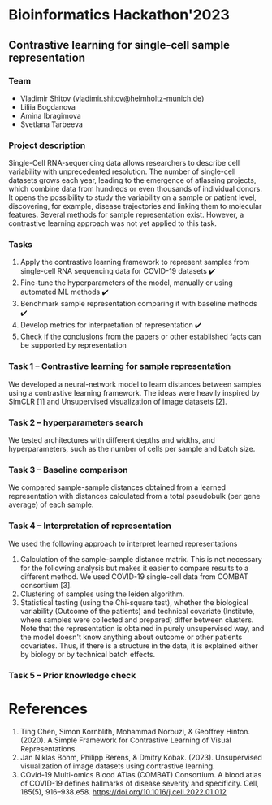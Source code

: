 # Bioinformatics Hackathon'2023
## Contrastive learning for single-cell sample representation

### Team
- Vladimir Shitov (vladimir.shitov@helmholtz-munich.de)
- Liliia Bogdanova
- Amina Ibragimova
- Svetlana Tarbeeva

### Project description
Single-Cell RNA-sequencing data allows researchers to describe cell variability with unprecedented resolution. The number of single-cell datasets grows each year, leading to the emergence of atlassing projects, which combine data from hundreds or even thousands of individual donors. It opens the possibility to study the variability on a sample or patient level, discovering, for example, disease trajectories and linking them to molecular features. Several methods for sample representation exist. However, a contrastive learning approach was not yet applied to this task.

### Tasks
1. Apply the contrastive learning framework to represent samples from single-cell RNA sequencing data for COVID-19 datasets ✔️
2. Fine-tune the hyperparameters of the model, manually or using automated ML methods ✔️
3. Benchmark sample representation comparing it with baseline methods ✔️
4. Develop metrics for interpretation of representation ✔️
5. Check if the conclusions from the papers or other established facts can be supported by representation


### Task 1 – Contrastive learning for sample representation

We developed a neural-network model to learn distances between samples using a contrastive learning framework. The ideas were heavily inspired by SimCLR [1] and Unsupervised visualization of image datasets [2].

### Task 2 – hyperparameters search

We tested architectures with different depths and widths, and hyperparameters, such as the number of cells per sample and batch size.

### Task 3 – Baseline comparison

We compared sample-sample distances obtained from a learned representation with distances calculated from a total pseudobulk (per gene average) of each sample.

### Task 4 – Interpretation of representation

We used the following approach to interpret learned representations
1. Calculation of the sample-sample distance matrix. This is not necessary for the following analysis but makes it easier to compare results to a different method. We used COVID-19 single-cell data from COMBAT consortium [3].
2. Clustering of samples using the leiden algorithm.
3. Statistical testing (using the Chi-square test), whether the biological variability (Outcome of the patients) and technical covariate (Institute, where samples were collected and prepared) differ between clusters. Note that the representation is obtained in purely unsupervised way, and the model doesn't know anything about outcome or other patients covariates. Thus, if there is a structure in the data, it is explained either by biology or by technical batch effects.

### Task 5 – Prior knowledge check

# References 
1. Ting Chen, Simon Kornblith, Mohammad Norouzi, & Geoffrey Hinton. (2020). A Simple Framework for Contrastive Learning of Visual Representations.
2. Jan Niklas Böhm, Philipp Berens, & Dmitry Kobak. (2023). Unsupervised visualization of image datasets using contrastive learning.
3. COvid-19 Multi-omics Blood ATlas (COMBAT) Consortium. A blood atlas of COVID-19 defines hallmarks of disease severity and specificity. Cell, 185(5), 916–938.e58. https://doi.org/10.1016/j.cell.2022.01.012

